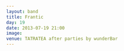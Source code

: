 ```yaml
---
layout: band
title: Frantic
day: 19
date: 2013-07-19 21:00
image: 
venue: TATRATEA after parties by wunderBar
---
```



